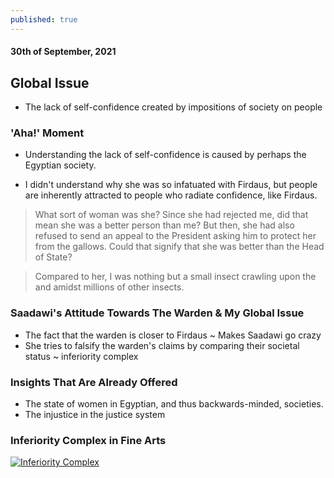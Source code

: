 ```yaml
---
published: true
---
```

#### 30th of September, 2021

## Global Issue
- The lack of self-confidence created by impositions of society on people

### 'Aha!' Moment

- Understanding the lack of self-confidence is caused by perhaps the Egyptian society.

- I didn't understand why she was so infatuated with Firdaus, but people are inherently attracted to people who radiate confidence, like Firdaus.

> What sort of woman was she? Since she had rejected me, did that mean she was a better person than me? But then, she had also refused to send an appeal to the President asking him to protect her from the gallows. Could that signify that she was better than the Head of State?

> Compared to her, I was nothing but a small insect crawling upon the and amidst millions of other insects.

### Saadawi's Attitude Towards The Warden & My Global Issue

- The fact that the warden is closer to Firdaus ~ Makes Saadawi go crazy
- She tries to falsify the warden's claims by comparing their societal status ~ inferiority complex

### Insights That Are Already Offered

- The state of women in Egyptian, and thus backwards-minded, societies.
- The injustice in the justice system

### Inferiority Complex in Fine Arts

[![Inferiority Complex](https://render.fineartamerica.com/images/images-profile-flow/400/images/artworkimages/mediumlarge/2/inferiority-complex-florentinus-joseph.jpg)](https://render.fineartamerica.com)
